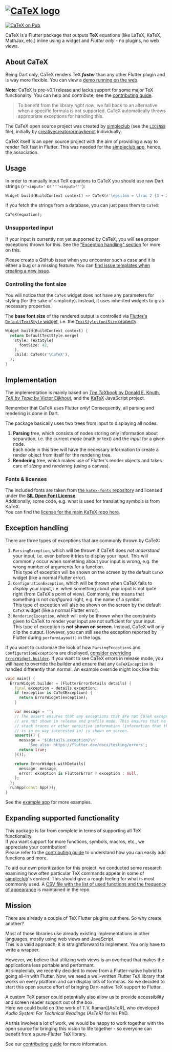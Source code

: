 # [![CaTeX logo][logo]][demo]

[![CaTeX on Pub][Pub shield]][Pub]

CaTeX is a Flutter package that outputs **TeX** equations (like LaTeX, KaTeX, MathJax, etc.) inline 
using a widget and *Flutter only* - no plugins, no web views.

## About CaTeX

Being Dart only, CaTeX renders TeX ***faster*** than any other Flutter plugin and is way more
flexible. You can view a [demo running on the web][demo].

**Note**: CaTeX is pre-v0.1 release and lacks support for some major TeX functionality. You can help
and contribute; see the [contributing guide][contributing].

> To benefit from the library *right now*, we fall back to an alternative when a specific formula 
> is not supported. CaTeX automatically throws appropriate exceptions for handling this.

The CaTeX open source project was created by [simpleclub][] (see the [`LICENSE`][license] file), 
initially by [creativecreatorormaybenot][] individually.  
 
CaTeX itself is an open source project with the aim of providing a way to render TeX
fast in Flutter. This was needed for the [simpleclub app][simpleclub], hence, the association.

## Usage

In order to manually input TeX equations to CaTeX you should use 
raw Dart strings (`r'<input>'` or `'''<input>'''`):

```dart
Widget build(BuildContext context) => CaTeX(r'\epsilon = \frac 2 {3 + 2}');
```

If you fetch the strings from a database, you can just pass them to `CaTeX`:

```dart
CaTeX(equation);
```

### Unsupported input

If your input is currently not yet supported by CaTeX, you will see proper exceptions thrown
for this. See the ["Exception handling" section][exceptions] for more on this.

Please create a GitHub issue when you encounter such a case and it is either a bug or a missing
feature. You can [find issue templates when creating a new issue][issues]. 

### Controlling the font size

You will notice that the `CaTeX` widget does not have any parameters for styling (for the sake of
simplicity). Instead, it uses inherited widgets to grab necessary properties.

The **base font size** of the rendered output is controlled via 
[Flutter's `DefaultTextStyle` widget][DefaultTextStyle], i.e. the 
[`TextStyle.fontSize` property][TextStyle.fontSize].

```dart
Widget build(BuildContext context) {
  return DefaultTextStyle.merge(
    style: TextStyle(
      fontSize: 42,
    ),
    child: CaTeX(r'\CaTeX'),
  );
}
```

## Implementation

The implementation is mainly based on [*The TeXbook* by Donald E. Knuth][TeXbook], 
[*TeX by Topic* by Victor Eijkhout][TeX by Topic], and the [KaTeX][KaTeX] JavaScript project.  

Remember that CaTeX uses Flutter *only*! Consequently, all parsing and rendering is done in Dart.

The package basically uses two trees from input to displaying all nodes:

1. **Parsing** tree, which consists of nodes storing only information about separation, i.e. 
   the current *mode* (math or text) and the *input* for a given node.  
   Each node in this tree will have the necessary information to create 
   a render object from itself for the rendering tree.
1. **Rendering** tree, which makes use of Flutter's render objects and takes care 
   of *sizing* and *rendering* (using a canvas).

### Fonts & licenses

The included fonts are taken from [the `katex-fonts` repository][katex-fonts] and licensed under 
the [**SIL Open Font License**][fonts license].  
Additionally, some code, e.g. what is used for translating symbols is from KaTeX.  
You can find the [license for the main KaTeX repo here][KaTeX license].

## Exception handling

There are three types of exceptions that are commonly thrown by CaTeX:

1. `ParsingException`, which will be thrown if CaTeX does *not understand* your input, i.e.
   even before it tries to display your input. This will commonly occur when something about
   your input is wrong, e.g. the wrong number of arguments for a function.  
   This type of exception will be shown on the screen by the default `CaTeX` widget 
   (like a normal Flutter error).
1. `ConfigurationException`, which will be thrown when CaTeX fails to *display* your input, i.e.
   when something about your input is not quite right (from CaTeX's point of view).
   Commonly, this means that something is not *configured* right, e.g. the name of a symbol.  
   This type of exception will also be shown on the screen by the default `CaTeX` widget 
   (like a normal Flutter error).
1. `RenderingException`, which will only be thrown when the constraints given to CaTeX to render
   your input are not sufficient for your input.  
   This type of exception is **not shown on screen**. Instead, CaTeX will only clip the output.
   However, you can still see the exception reported by Flutter during `performLayout()` 
   in the logs.

If you want to customize the look of how `ParsingException`s and `ConfigurationException`s are
displayed, [consider overriding `ErrorWidget.builder`][Flutter testing].
If you want to see CaTeX errors in release mode, you will have to override the builder and ensure
that any `CaTeXException` is handled differently than normal. An example override might look like
this:

```dart
void main() {
  ErrorWidget.builder = (FlutterErrorDetails details) {
    final exception = details.exception;
    if (exception is CaTeXException) {
      return ErrorWidget(exception);
    }

    var message = '';
    // The assert ensures that any exceptions that are not CaTeX exceptions
    // are not shown in release and profile mode. This ensures that no
    // stack traces or other sensitive information (information that the user
    // is in no way interested in) is shown on screen.
    assert(() {
      message = '${details.exception}\n'
          'See also: https://flutter.dev/docs/testing/errors';
      return true;
    }());

    return ErrorWidget.withDetails(
      message: message,
      error: exception is FlutterError ? exception : null,
    );
  };
  runApp(const App());
}
```

See the [example app][example] for more examples.

## Expanding supported functionality

This package is far from complete in terms of supporting all TeX functionality.  
If you want support for more functions, symbols, macros, etc., we appreciate your contribution!  
Please refer to the [contributing guide][contributing] to understand how you can easily add 
functions and more.

To aid our own prioritization for this project, we conducted some research examining how often 
particular TeX commands appear in some of [simpleclub][]'s content. 
This should give a rough feeling for what is most commonly used. A [CSV file with the list of 
used functions and the frequency of appearance][function_frequency] is maintained in the repo.

## Mission

There are already a couple of TeX Flutter plugins out there. So why create another?

Most of those libraries use already existing implementations in other languages, mostly using
web views and JavaScript.   
This is a valid approach; it is straightforward to implement. You only have to write a wrapper.

However, we believe that utilizing web views is an overhead that makes the applications less 
portable and performant.   
At simpleclub, we recently decided to move from a Flutter-native hybrid to going all-in with 
Flutter.
Now, we need a well-written Flutter TeX library that works on every platform and can display lots 
of formulas. So we decided to start this open source effort of bringing Dart-native TeX support to 
Flutter.

A custom TeX parser could potentially also allow us to provide accessibility and screen reader 
support out of the box.  
Here we could build on [the work of T.V. Raman][AsTeR], 
who developed *Audio System For Technical Readings (AsTeR)* for his PhD.

As this involves a lot of work, we would be happy to work together with the open source for
bringing this vision to life together - so everyone can benefit from a pure-Flutter TeX library.

See our [contributing guide][contributing] for more information.

[logo]: https://i.imgur.com/67VUyFm.png
[creativecreatorormaybenot]: https://github.com/creativecreatorormaybenot
[simpleclub]: https://github.com/simpleclub
[demo]: https://simpleclub.github.io/CaTeX
[Pub shield]: https://img.shields.io/pub/v/catex.svg
[Pub]: https://pub.dev/packages/catex
[TeXbook]: http://www.ctex.org/documents/shredder/src/texbook.pdf
[TeX by Topic]: http://texdoc.net/texmf-dist/doc/plain/texbytopic/TeXbyTopic.pdf
[KaTeX]: https://github.com/KaTeX/KaTeX
[example]: https://github.com/simpleclub/CaTeX/tree/master/example
[Flutter testing]: https://flutter.dev/docs/testing/errors
[contributing]: https://github.com/simpleclub/CaTeX/blob/master/CONTRIBUTING.md
[DefaultTextStyle]: https://api.flutter.dev/flutter/widgets/DefaultTextStyle-class.html
[TextStyle.fontSize]: https://api.flutter.dev/flutter/painting/TextStyle/fontSize.html
[exceptions]: https://github.com/simpleclub/CaTeX#exception-handling
[issues]: https://github.com/simpleclub/CaTeX/issues/new/choose
[license]: https://github.com/simpleclub/CaTeX/blob/master/LICENSE
[katex-fonts]: https://github.com/KaTeX/katex-fonts/tree/feee984b451fea029d921ea0d41b917f56c8b7f6
[fonts license]: https://scripts.sil.org/cms/scripts/page.php?site_id=nrsi&id=OFL
[KaTeX license]: https://github.com/KaTeX/KaTeX/blob/b14197d9c9052d937dc789e1ac492bcdcdde5599/LICENSE
[function_frequency]: https://github.com/simpleclub/CaTeX/blob/master/function_prioritization.csv
